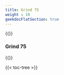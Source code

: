 ```yaml
---
title: Grind 75
weight : 10
geekdocFlatSection: true
---
```


{{<ref-out href="https://www.techinterviewhandbook.org/grind75">}}
### Grind 75
{{</ref-out>}}
<!-- spellchecker-disable -->

{{< toc-tree >}}

<!-- spellchecker-enable -->